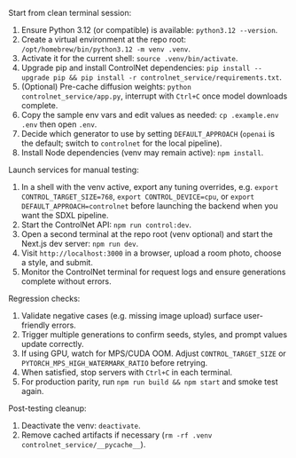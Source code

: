 Start from clean terminal session:

1. Ensure Python 3.12 (or compatible) is available: `python3.12 --version`.
2. Create a virtual environment at the repo root: `/opt/homebrew/bin/python3.12 -m venv .venv`.
3. Activate it for the current shell: `source .venv/bin/activate`.
4. Upgrade pip and install ControlNet dependencies: `pip install --upgrade pip && pip install -r controlnet_service/requirements.txt`.
5. (Optional) Pre-cache diffusion weights: `python controlnet_service/app.py`, interrupt with `Ctrl+C` once model downloads complete.
6. Copy the sample env vars and edit values as needed: `cp .example.env .env` then open `.env`.
7. Decide which generator to use by setting `DEFAULT_APPROACH` (`openai` is the default; switch to `controlnet` for the local pipeline).
8. Install Node dependencies (venv may remain active): `npm install`.

Launch services for manual testing:

1. In a shell with the venv active, export any tuning overrides, e.g. `export CONTROL_TARGET_SIZE=768`, `export CONTROL_DEVICE=cpu`, or `export DEFAULT_APPROACH=controlnet` before launching the backend when you want the SDXL pipeline.
2. Start the ControlNet API: `npm run control:dev`.
3. Open a second terminal at the repo root (venv optional) and start the Next.js dev server: `npm run dev`.
4. Visit `http://localhost:3000` in a browser, upload a room photo, choose a style, and submit.
5. Monitor the ControlNet terminal for request logs and ensure generations complete without errors.

Regression checks:

1. Validate negative cases (e.g. missing image upload) surface user-friendly errors.
2. Trigger multiple generations to confirm seeds, styles, and prompt values update correctly.
3. If using GPU, watch for MPS/CUDA OOM. Adjust `CONTROL_TARGET_SIZE` or `PYTORCH_MPS_HIGH_WATERMARK_RATIO` before retrying.
4. When satisfied, stop servers with `Ctrl+C` in each terminal.
5. For production parity, run `npm run build && npm start` and smoke test again.

Post-testing cleanup:

1. Deactivate the venv: `deactivate`.
2. Remove cached artifacts if necessary (`rm -rf .venv controlnet_service/__pycache__`).
